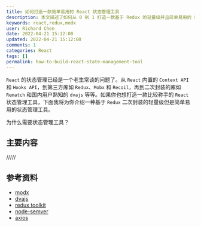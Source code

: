 ```yaml
---
title: 如何打造一款简单易用的 React 状态管理工具
description: 本文描述了如何从 0 到 1 打造一款基于 Redux 的轻量级并且简单易用的 React 状态管理工具
keywords: react,redux,modx
user: Richard Chen
date: 2022-04-21 15:12:00
updated: 2022-04-21 15:12:00
comments: 1
categories: React
tags: []
permalink: how-to-build-react-state-management-tool
---
```


`React` 的状态管理已经是一个老生常谈的问题了。从 `React` 内置的 `Context API` 和 `Hooks API`，到第三方库如 `Redux`、`Mobx` 和 `Recoil`，再到二次封装的库如 `Rematch` 和国内用户熟知的 `dvajs` 等等。如果你也想打造一款比较称手的 `React` 状态管理工具，下面我将为你介绍一种基于 `Redux` 二次封装的轻量级但是简单易用的状态管理工具。

<!--more-->

为什么需要状态管理工具？

## 主要内容

/////

## 参考资料

- [modx](https://github.com/olajs/modx)
- [dvajs](https://github.com/dvajs/dva)
- [redux toolkit](https://github.com/yargs/yargs-parser)
- [node-semver](https://github.com/npm/node-semver)
- [axios](https://github.com/axios/axios)
